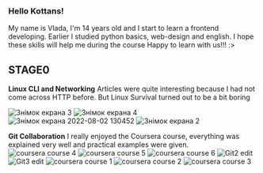 ### Hello Kottans! ###
My name is Vlada, I'm 14 years old and I start to learn a frontend developing. Earlier I studied python basics, web-design and english. I hope these skills will help me during the course
Happy to learn with us!!!
:>

## STAGE0 ##

**Linux CLI and Networking**
Articles were quite interesting because I had not come across HTTP before. But Linux Survival turned out to be a bit boring
  

![Знімок екрана 3](https://user-images.githubusercontent.com/94987504/183442205-98b08901-59d2-489c-883a-37dcd3966043.png)
![Знімок екрана 4](https://user-images.githubusercontent.com/94987504/183442213-8670166f-76e3-4f15-9937-0a542822ac5a.png)
![Знімок екрана 2022-08-02 130452](https://user-images.githubusercontent.com/94987504/183442217-ebe73b4b-27f4-405e-a6b1-7bbe88df8a52.png)
![Знімок екрана 2](https://user-images.githubusercontent.com/94987504/183442218-333a0386-4e65-4a70-895c-4aa23e17d107.png)

 
**Git Collaboration**
I really enjoyed the Coursera course, everything was explained very well and practical examples were given. 
![coursera course 4](https://user-images.githubusercontent.com/94987504/183456878-32098622-ef73-4cfa-8ab6-874af7142f2d.png)
![coursera course 5](https://user-images.githubusercontent.com/94987504/183456882-9ba5c033-eade-48c8-b221-f3ea497b2363.png)
![coursera course 6](https://user-images.githubusercontent.com/94987504/183456887-4e92a814-7eaa-447e-abc5-fcf6455cbbfb.png)
![Git2 edit](https://user-images.githubusercontent.com/94987504/183456889-863ae799-3eb1-425a-a3d6-48bc3a13344a.png)
![Git3 edit](https://user-images.githubusercontent.com/94987504/183456892-e1c206a3-9918-4d8e-bb96-d82ea2e2d843.png)
![coursera course 1](https://user-images.githubusercontent.com/94987504/183456895-80f080b8-36be-47a2-8c39-67cfcbd7c0ac.png)
![coursera course 2](https://user-images.githubusercontent.com/94987504/183456898-787af3e2-4fa1-4239-b0a8-c221f1d2da00.png)
![coursera course 3](https://user-images.githubusercontent.com/94987504/183456901-6afd7617-e910-459c-84e1-72968cc93a85.png)
